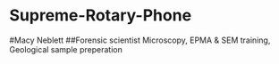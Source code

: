 # Supreme-Rotary-Phone
#Macy Neblett
##Forensic scientist
Microscopy, EPMA & SEM training, Geological sample preperation

